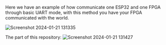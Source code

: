

Here we have an example of how communicate one ESP32 and one FPGA through basic UART mode, with this method you have your FPGA communicated with the world.

![Screenshot 2024-01-21 131335](https://github.com/S-Bou/FPGA_UART_ESP32/assets/55810268/a97e2786-7cb7-4c56-a718-70d441eb0d06)

The part of this repository:
![Screenshot 2024-01-21 131427](https://github.com/S-Bou/FPGA_UART_ESP32/assets/55810268/847849ac-cb4d-4d89-9acb-965381b44293)
